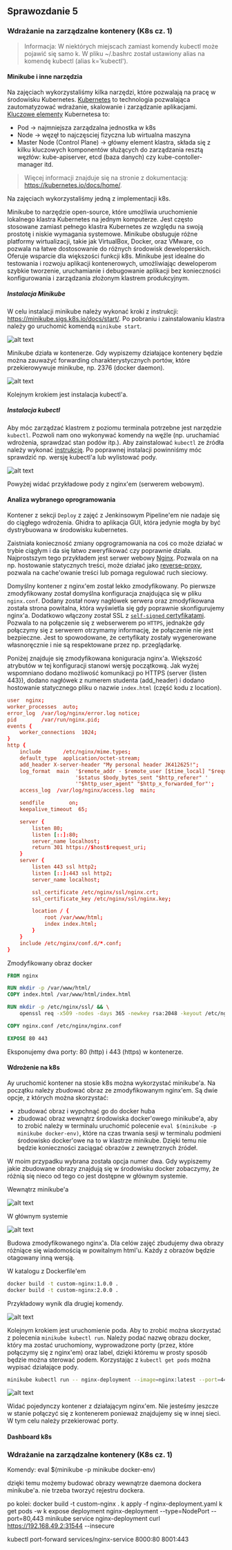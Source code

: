 ## Sprawozdanie 5

### Wdrażanie na zarządzalne kontenery (K8s cz. 1)

> Informacja: W niektórych miejscach zamiast komendy kubectl może pojawić się samo k. W pliku ~/.bashrc został ustawiony alias na komendę kubectl (alias k='kubectl').

#### Minikube i inne narzędzia

Na zajęciach wykorzystaliśmy kilka narzędzi, które pozwalają na pracę w środowisku Kubernetes. [Kubernetes](https://kubernetes.io/docs/tutorials/kubernetes-basics/) to technologia pozwalająca zautomatyzować wdrażanie, skalowanie i zarządzanie aplikacjami. [Kluczowe elementy](https://kubernetes.io/docs/concepts/architecture/) Kubernetesa to:
- Pod -> najmniejsza zarządzalna jednostka w k8s
- Node -> węzęł to najczęsciej fizyczna lub wirtualna maszyna
- Master Node (Control Plane) -> główny element klastra, składa się z kilku kluczowych komponentów służących do zarządzania resztą węzłów: kube-apiserver, etcd (baza danych) czy kube-contoller-manager itd. 

> Więcej informacji znajduje się na stronie z dokumentacją: https://kubernetes.io/docs/home/.

Na zajęciach wykorzystaliśmy jedną z implementacji k8s.

Minikube to narzędzie open-source, które umożliwia uruchomienie lokalnego klastra Kubernetes na jednym komputerze. Jest często stosowane zamiast pełnego klastra Kubernetes ze względu na swoją prostotę i niskie wymagania systemowe. Minikube obsługuje różne platformy wirtualizacji, takie jak VirtualBox, Docker, oraz VMware, co pozwala na łatwe dostosowanie do różnych środowisk deweloperskich. Oferuje wsparcie dla większości funkcji k8s. Minikube jest idealne do testowania i rozwoju aplikacji kontenerowych, umożliwiając deweloperom szybkie tworzenie, uruchamianie i debugowanie aplikacji bez konieczności konfigurowania i zarządzania złożonym klastrem produkcyjnym.

##### Instalacja Minikube

W celu instalacji minikube należy wykonać kroki z instrukcji: https://minikube.sigs.k8s.io/docs/start/. Po pobraniu i zainstalowaniu klastra należy go uruchomić komendą `minikube start`.

![alt text](image-1.png)

Minikube działa w kontenerze. Gdy wypiszemy działające kontenery będzie można zauważyć forwarding charakterystycznych portów, które przekierowywuje minikube, np. 2376 (docker daemon).

![alt text](image-2.png)

Kolejnym krokiem jest instalacja kubectl'a.

##### Instalacja kubectl

Aby móc zarządzać klastrem z poziomu terminala potrzebne jest narzędzie `kubectl`. Pozwoli nam ono wykonywać komendy na węźle (np. uruchamiać wdrożenia, sprawdzać stan podów itp.). Aby zainstalować `kubectl` ze źródła należy wykonać [instrukcję](https://kubernetes.io/docs/tasks/tools/install-kubectl-linux/). Po poprawnej instalacji powinniśmy móc sprawdzić np. wersję kubectl'a lub wylistować pody.

![alt text](image.png)

Powyżej widać przykładowe pody z nginx'em (serwerem webowym).

#### Analiza wybranego oprogramowania

Kontener z sekcji `Deploy` z zajęć z Jenkinsowym Pipeline'em nie nadaje się do ciągłego wdrożenia. Ghidra to aplikacja GUI, która jedynie mogła by być dystrybuowana w środowisku kubernetes.

Zaistniała konieczność zmiany opgrogramowania na coś co może działać w trybie ciągłym i da się łatwo zweryfikować czy poprawnie działa. Najprostszym tego przykładem jest serwer webowy [Nginx](https://nginx.org/en/). Pozwala on na np. hostowanie statycznych treści, może działać jako [reverse-proxy](https://docs.nginx.com/nginx/admin-guide/web-server/reverse-proxy/), pozwala na cache'owanie treści lub pomaga regulować ruch sieciowy.

Domyślny kontener z nginx'em został lekko zmodyfikowany. Po pierwsze zmodyfikowany został domyślna konfiguracja znajdująca się w pliku `nginx.conf`. Dodany został nowy nagłówek serwera oraz zmodyfikowana została strona powitalna, która wyświetla się gdy poprawnie skonfigurujemy nginx'a. Dodatkowo włączony został SSL z [`self-signed` certyfikatami](https://www.sectigo.com/resource-library/what-is-a-self-signed-certificate). Pozwala to na połączenie się z webserwerem po `HTTPS`, jednakże gdy połączymy się z serwerem otrzymamy informację, że połączenie nie jest bezpieczne. Jest to spowodowane, że certyfikaty zostały wygenerowane własnoręcznie i nie są respektowane przez np. przeglądarkę.

Poniżej znajduje się zmodyfikowana koniguracja nginx'a. Większość atrybutów w tej konfiguracji stanowi wersję początkową. Jak wyżej wspomniano dodano możliwość komunikacji po HTTPS (server {listen 443}), dodano nagłówek z numerem studenta (add_header) i dodano hostowanie statycznego pliku o nazwie `index.html` (część kodu z location).

```conf
user  nginx;
worker_processes  auto;
error_log  /var/log/nginx/error.log notice;
pid        /var/run/nginx.pid;
events {
    worker_connections  1024;
}
http {
    include       /etc/nginx/mime.types;
    default_type  application/octet-stream;
    add_header X-server-header "My personal header JK412625!";
    log_format  main  '$remote_addr - $remote_user [$time_local] "$request" '
                      '$status $body_bytes_sent "$http_referer" '
                      '"$http_user_agent" "$http_x_forwarded_for"';
    access_log  /var/log/nginx/access.log  main;

    sendfile        on;
    keepalive_timeout  65;

    server {
        listen 80;
        listen [::]:80;
        server_name localhost;
        return 301 https://$host$request_uri;
    }
    server {
        listen 443 ssl http2;
        listen [::]:443 ssl http2;
        server_name localhost;

        ssl_certificate /etc/nginx/ssl/nginx.crt;
        ssl_certificate_key /etc/nginx/ssl/nginx.key;

        location / {
            root /var/www/html;
            index index.html;
        }
    }
    include /etc/nginx/conf.d/*.conf;
}
```

Zmodyfikowany obraz docker

```Dockerfile
FROM nginx

RUN mkdir -p /var/www/html/
COPY index.html /var/www/html/index.html

RUN mkdir -p /etc/nginx/ssl/ && \
    openssl req -x509 -nodes -days 365 -newkey rsa:2048 -keyout /etc/nginx/ssl/nginx.key -out /etc/nginx/ssl/nginx.crt -subj "/C=US/ST=Denial/L=Springfield/O=Dis/CN=www.example.com"

COPY nginx.conf /etc/nginx/nginx.conf

EXPOSE 80 443
```

Eksponujemy dwa porty: 80 (http) i 443 (https) w kontenerze.

#### Wdrożenie na k8s

Ay uruchomić kontener na stosie k8s można wykorzystać minikube'a. Na początku należy zbudować obraz ze zmodyfikowanym nginx'em. Są dwie opcje, z których można skorzystać:
- zbudować obraz i wypchnąć go do docker huba
- zbudować obraz wewnątrz środowiska docker'owego minikube'a, aby to zrobić należy w terminalu uruchomić polecenie `eval $(minikube -p minikube docker-env)`, które na czas trwania sesji w terminalu podmieni środowisko docker'owe na to w klastrze minikube. Dzięki temu nie będzie konieczności zaciągać obrazów z zewnętrznych źródeł.

W moim przypadku wybrana została opcja numer dwa. Gdy wypiszemy jakie zbudowane obrazy znajdują się w środowisku docker zobaczymy, że różnią się nieco od tego co jest dostępne w głównym systemie.

Wewnątrz minikube'a

![alt text](image-3.png)

W głównym systemie

![alt text](image-4.png)

Budowa zmodyfikowanego nginx'a. Dla celów zajęć zbudujemy dwa obrazy różniące się wiadomością w powitalnym html'u. Każdy z obrazów będzie otagowany inną wersją.

W katalogu z Dockerfile'em

```bash
docker build -t custom-nginx:1.0.0 .
docker build -t custom-nginx:2.0.0 .
```

Przykładowy wynik dla drugiej komendy.

![alt text](image-5.png)

Kolejnym krokiem jest uruchomienie poda. Aby to zrobić można skorzystać z polecenia `minikube kubectl run`. Należy podać nazwę obrazu docker, który ma zostać uruchomiony, wyprowadzone porty (przez, które połączymy się z nginx'em) oraz label, dzięki któremu w prosty sposób będzie można sterować podem. Korzystając z `kubectl get pods` można wypisać działające pody.

```bash
minikube kubectl run -- nginx-deployment --image=nginx:latest --port=443 --labels app=nginx-deployment
```

![alt text](image-6.png)

Widać pojedynczy kontener z działającym nginx'em. Nie jesteśmy jeszcze w stanie połączyć się z kontenerem ponieważ znajdujemy się w innej sieci. W tym celu należy przekierować porty.


#### Dashboard k8s


### Wdrażanie na zarządzalne kontenery (K8s cz. 1)

Komendy:
eval $(minikube -p minikube docker-env)

dzięki temu możemy budować obrazy wewnątrze daemona dockera minikube'a. nie trzeba tworzyć rejestru dockera.

po kolei:
docker build -t custom-nginx .
k apply -f nginx-deployment.yaml 
k get pods -w
k expose deployment nginx-deployment --type=NodePort --port=80,443
minikube service nginx-deployment
curl https://192.168.49.2:31544 --insecure


kubectl port-forward services/nginx-service 8000:80 8001:443